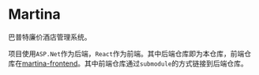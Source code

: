 # Martina

巴普特廉价酒店管理系统。

项目使用`ASP.Net`作为后端，`React`作为前端。其中后端仓库即为本仓库，前端仓库在[martina-frontend](https://git.rrricardo.top/PostGuard/martina-frontend)。其中前端仓库通过`submodule`的方式链接到后端仓库。